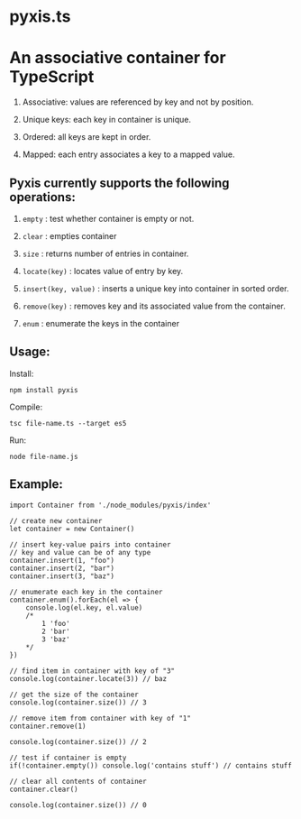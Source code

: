 # pyxis.ts
# An associative container for TypeScript</h2>

1) Associative: values are referenced by key and not by position.
     
2) Unique keys: each key in container is unique.
     
3) Ordered: all keys are kept in order.
     
4) Mapped: each entry associates a key to a mapped value.
     
<h2>Pyxis currently supports the following operations:</h2>

1) `empty` : test whether container is empty or not.

2) `clear` : empties container

3) `size`  : returns number of entries in container.
     
4) `locate(key)` : locates value of entry by key. 
     
5) `insert(key, value)` : inserts a unique key into container in sorted order.
     
6) `remove(key)` : removes key and its associated value from the container.

7) `enum` : enumerate the keys in the container


<h2>Usage:</h2>

Install:

    npm install pyxis

Compile:

    tsc file-name.ts --target es5

Run: 

    node file-name.js

<h2>Example:</h2>

    import Container from './node_modules/pyxis/index'

    // create new container
    let container = new Container()

    // insert key-value pairs into container
    // key and value can be of any type
    container.insert(1, "foo")
    container.insert(2, "bar")
    container.insert(3, "baz")

    // enumerate each key in the container
    container.enum().forEach(el => {
        console.log(el.key, el.value)
        /*
            1 'foo'
            2 'bar'
            3 'baz'
        */
    })

    // find item in container with key of "3"
    console.log(container.locate(3)) // baz

    // get the size of the container
    console.log(container.size()) // 3

    // remove item from container with key of "1"
    container.remove(1)

    console.log(container.size()) // 2

    // test if container is empty
    if(!container.empty()) console.log('contains stuff') // contains stuff

    // clear all contents of container
    container.clear()

    console.log(container.size()) // 0
 

